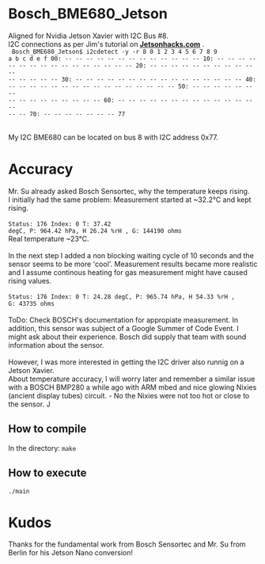 # Bosch_BME680_Jetson

Aligned for Nvidia Jetson Xavier with I2C Bus #8.<br>
I2C connections as per Jim's tutorial on **[Jetsonhacks.com](https://jetsonhacks.com/2018/10/23/i2c-nvidia-jetson-agx-xavier-developer-kit/)** .
<br>
<code>
Bosch_BME680_Jetson$ i2cdetect -y -r 8
     0  1  2  3  4  5  6  7  8  9  a  b  c  d  e  f
00:          -- -- -- -- -- -- -- -- -- -- -- -- -- 
10: -- -- -- -- -- -- -- -- -- -- -- -- -- -- -- -- 
20: -- -- -- -- -- -- -- -- -- -- -- -- -- -- -- -- 
30: -- -- -- -- -- -- -- -- -- -- -- -- -- -- -- -- 
40: -- -- -- -- -- -- -- -- -- -- -- -- -- -- -- -- 
50: -- -- -- -- -- -- -- -- -- -- -- -- -- -- -- -- 
60: -- -- -- -- -- -- -- -- -- -- -- -- -- -- -- -- 
70: -- -- -- -- -- -- -- 77  
</code>
<br>
My I2C BME680 can be located on bus 8 with I2C address 0x77.


# Accuracy

Mr. Su already asked Bosch Sensortec, why the temperature keeps rising.<br>
I initially had the same problem: Measurement started at ~32.2°C and kept rising.<br>
<br>
<code>Status: 176 Index: 0 T: 37.42 degC, P: 964.42 hPa, H 26.24 %rH , G: 144190 ohms
</code>
<br>
Real temperature ~23°C.<br>
<br>
In the next step I added a non blocking waiting cycle of 10 seconds and the sensor seems to be more 'cool'. Measurement results became more realistic and I assume continous heating for gas measurement might have caused rising values.<br>
<br>
<code>Status: 176 Index: 0 T: 24.28 degC, P: 965.74 hPa, H 54.33 %rH , G: 43735 ohms</code><br>
<br>
ToDo: Check BOSCH's documentation for appropiate measurement. In addition, this sensor was subject of a Google Summer of Code Event. I might ask about their experience. Bosch did supply that team with sound information about the sensor.<br>
<br>
However, I was more interested in getting the I2C driver also runnig on a Jetson Xavier.<br>
About temperature accuracy, I will worry later and remember a similar issue with a BOSCH BMP280 a while ago with ARM mbed and nice glowing Nixies (ancient display tubes) circuit. - No the Nixies were not too hot or close to the sensor.  J

How to compile
---

In the directory:
`make`

How to execute
---

`./main`

# Kudos

Thanks for the fundamental work from Bosch Sensortec and Mr. Su from Berlin for his Jetson Nano conversion!
